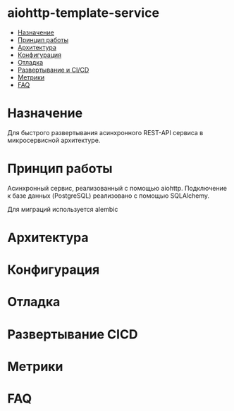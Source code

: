 # aiohttp-template-service

* [Назначение](#назначение)
* [Принцип работы](#принцип-работы)
* [Архитектура](#архитектура)
* [Конфигурация](#конфигурация)
* [Отладка](#отладка)
* [Развертывание и CI/CD](#развертывание-cicd)
* [Метрики](#метрики)
* [FAQ](#faq)

# Назначение
Для быстрого развертывания асинхронного REST-API сервиса в микросервисной архитектуре.
# Принцип работы
Асинхронный сервис, реализованный с помощью aiohttp.
Подключение к базе данных (PostgreSQL) реализовано с помощью SQLAlchemy.  

Для миграций используется alembic

# Архитектура

# Конфигурация

# Отладка

# Развертывание CICD

# Метрики

# FAQ
